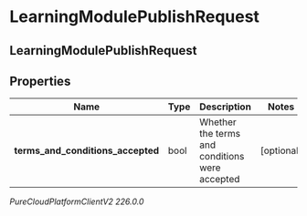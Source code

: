 # LearningModulePublishRequest

## LearningModulePublishRequest

## Properties

|Name | Type | Description | Notes|
|------------ | ------------- | ------------- | -------------|
| **terms_and_conditions_accepted** | bool | Whether the terms and conditions were accepted | [optional] |



_PureCloudPlatformClientV2 226.0.0_
